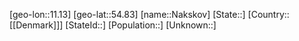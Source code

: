﻿---
location: [54.83,11.13]
mapzoom: [7,12] 
mapmarker: city 
type: City
tags:
- geo/City


SpocWebEntityId: 32723
isDeleted: false
confidential: public

---
[geo-lon::11.13]
[geo-lat::54.83]
[name::Nakskov]
[State::]
[Country::[[Denmark]]]
[StateId::]
[Population::]
[Unknown::]

